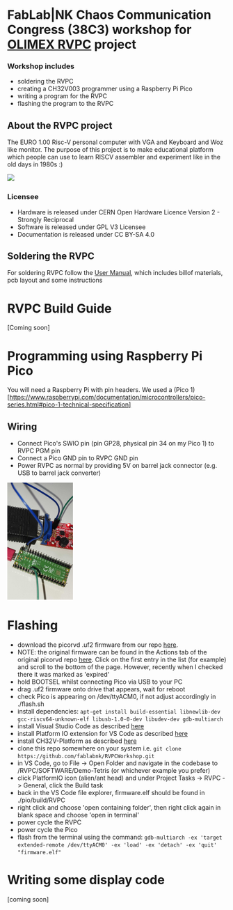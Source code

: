 # FabLab|NK Chaos Communication Congress (38C3) workshop for [OLIMEX RVPC](https://github.com/OLIMEX/RVPC) project

### Workshop includes
 - soldering the RVPC
 - creating a CH32V003 programmer using a Raspberry Pi Pico
 - writing a program for the RVPC
 - flashing the program to the RVPC

## About the RVPC project

The EURO 1.00 Risc-V personal computer with VGA and Keyboard and Woz like monitor. The purpose of this project is to make educational platform which people can use to learn RISCV assembler and experiment like in the old days in 1980s :)

<img src="DOCUMENTS/RVPC-1.jpg" height=200>

### Licensee
* Hardware is released under CERN Open Hardware Licence Version 2 - Strongly Reciprocal
* Software is released under GPL V3 Licensee
* Documentation is released under CC BY-SA 4.0

## Soldering the RVPC
For soldering RVPC follow the [User Manual](https://github.com/fablabnk/RVPCWorkshop/blob/main/DOCUMENTS/RVPC-user-manual.pdf), which includes billof materials, pcb layout and some instructions

# RVPC Build Guide

[Coming soon]

# Programming using Raspberry Pi Pico

You will need a Raspberry Pi with pin headers. We used a (Pico 1)[https://www.raspberrypi.com/documentation/microcontrollers/pico-series.html#pico-1-technical-specification]

## Wiring

- Connect Pico's SWIO pin (pin GP28, physical pin 34 on my Pico 1) to RVPC PGM pin 
- Connect a Pico GND pin to RVPC GND pin
- Power RVPC as normal by providing 5V on barrel jack connector (e.g. USB to barrel jack converter)

<img src="./IMAGES/pico_programmer.jpg" width="30%">

# Flashing

- download the picorvd .uf2 firmware from our repo [here](./PROGRAMMER/picorvd.uf2).
- NOTE: the original firmware can be found in the Actions tab of the original picorvd repo [here](https://github.com/aappleby/picorvd/actions). Click on the first entry in the list (for example) and scroll to the bottom of the page. However, recently when I checked there it was marked as 'expired'
- hold BOOTSEL whilst connecting Pico via USB to your PC
- drag .uf2 firmware onto drive that appears, wait for reboot
- check Pico is appearing on /dev/ttyACM0, if not adjust accordingly in ./flash.sh
- install dependencies:
`apt-get install build-essential libnewlib-dev gcc-riscv64-unknown-elf libusb-1.0-0-dev libudev-dev gdb-multiarch`
- install Visual Studio Code as described [here](https://code.visualstudio.com/docs/setup/linux)
- install Platform IO extension for VS Code as described [here](https://platformio.org/install/ide?install=vscode)
- install CH32V-Platform as described [here](https://github.com/Community-PIO-CH32V/ch32-pio-projects?tab=readme-ov-file#installing-the-ch32v-platform)
- clone this repo somewhere on your system i.e. `git clone https://github.com/fablabnk/RVPCWorkshop.git`
- in VS Code, go to File -> Open Folder and navigate in the codebase to /RVPC/SOFTWARE/Demo-Tetris (or whichever example you prefer)
- click PlatformIO icon (alien/ant head) and under Project Tasks -> RVPC -> General, click the Build task
- back in the VS Code file explorer, firmware.elf should be found in ./pio/build/RVPC
- right click and choose 'open containing folder', then right click again in blank space and choose 'open in terminal'
- power cycle the RVPC
- power cycle the Pico
- flash from the terminal using the command: `gdb-multiarch -ex 'target extended-remote /dev/ttyACM0' -ex 'load' -ex 'detach' -ex 'quit' "firmware.elf"`

# Writing some display code

[coming soon]
